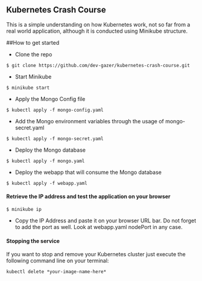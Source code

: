 ## Kubernetes Crash Course
This is a simple understanding on how Kubernetes work, not so far from a real world application, although it is conducted using Minikube structure.

##How to get started

- Clone the repo
```
$ git clone https://github.com/dev-gazer/kubernetes-crash-course.git
```

- Start Minikube
```
$ minikube start
```

- Apply the Mongo Config file
```
$ kubectl apply -f mongo-config.yaml
```

- Add the Mongo environment variables through the usage of mongo-secret.yaml
```
$ kubectl apply -f mongo-secret.yaml
```

- Deploy the Mongo database
```
$ kubectl apply -f mongo.yaml
```

- Deploy the webapp that will consume the Mongo database
```
$ kubectl apply -f webapp.yaml
```

#### Retrieve the IP address and test the application on your browser
```
$ minikube ip
```

- Copy the IP Address and paste it on your browser URL bar. Do not forget to add the port as well. Look at webapp.yaml nodePort in any case.

#### Stopping the service
If you want to stop and remove your Kubernetes cluster just execute the following command line on your terminal:
```
kubectl delete *your-image-name-here*
```